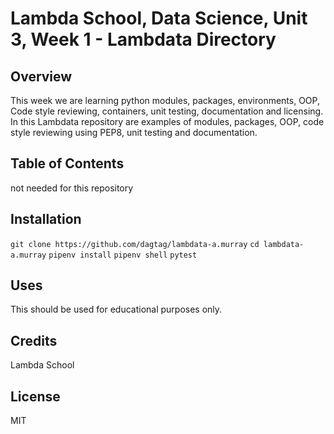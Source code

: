 # Lambda School, Data Science, Unit 3, Week 1 - Lambdata Directory 

## Overview
This week we are learning python modules, packages, environments, OOP, Code style reviewing, containers, unit testing, documentation and licensing.  In this Lambdata repository are examples of modules, packages, OOP, code style reviewing using PEP8, unit testing and documentation.  

## Table of Contents
not needed for this repository 

## Installation
`git clone https://github.com/dagtag/lambdata-a.murray`
`cd lambdata-a.murray`
`pipenv install`
`pipenv shell`
`pytest`

## Uses 
This should be used for educational purposes only.

## Credits
Lambda School

## License
MIT 

